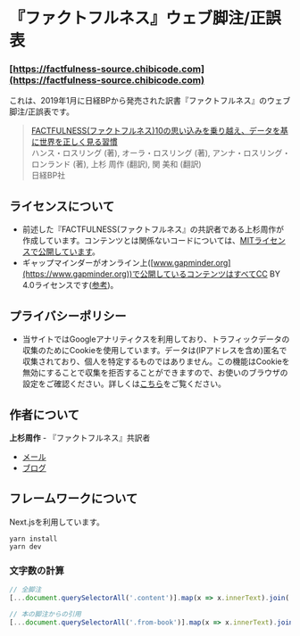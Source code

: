 # 『ファクトフルネス』ウェブ脚注/正誤表

### [https://factfulness-source.chibicode.com](https://factfulness-source.chibicode.com)

これは、2019年1月に日経BPから発売された訳書『ファクトフルネス』のウェブ脚注/正誤表です。

> [FACTFULNESS(ファクトフルネス)10の思い込みを乗り越え、データを基に世界を正しく見る習慣](https://www.amazon.co.jp/dp/B07LG7TG5N/ref=cm_sw_r_tw_dp_U_x_kZQuCbNDHEY8V)<br />
> ハンス・ロスリング (著), オーラ・ロスリング (著), アンナ・ロスリング・ロンランド (著), 上杉 周作  (翻訳), 関 美和 (翻訳)<br />
> 日経BP社

## ライセンスについて

- 前述した『FACTFULNESS(ファクトフルネス』の共訳者である上杉周作が作成しています。コンテンツとは関係ないコードについては、[MITライセンスで公開しています](LICENSE-CODE.md)。
- ギャップマインダーがオンライン上([www.gapminder.org](https://www.gapminder.org))で公開しているコンテンツはすべてCC BY 4.0ライセンスです([参考](https://www.gapminder.org/free-material/))。

## プライバシーポリシー

- 当サイトではGoogleアナリティクスを利用しており、トラフィックデータの収集のためにCookieを使用しています。データは(IPアドレスを含め)匿名で収集されており、個人を特定するものではありません。この機能はCookieを無効にすることで収集を拒否することができますので、お使いのブラウザの設定をご確認ください。詳しくは[こちら](https://www.google.com/analytics/terms/jp.html)をご覧ください。

## 作者について

**上杉周作** - 『ファクトフルネス』共訳者

- [メール](mailto:shu@chibicode.com)
- [ブログ](https://jp.chibicode.com)

## フレームワークについて

Next.jsを利用しています。

```
yarn install
yarn dev
```

### 文字数の計算

```js
// 全脚注
[...document.querySelectorAll('.content')].map(x => x.innerText).join('').replace(/\s/g, '').length

// 本の脚注からの引用
[...document.querySelectorAll('.from-book')].map(x => x.innerText).join('').replace(/\s/g, '').length
```